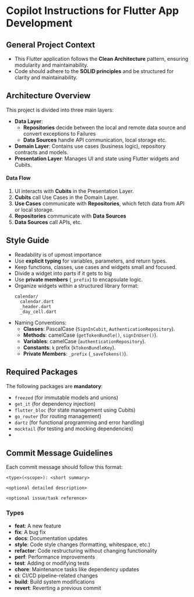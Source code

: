 # Copilot Instructions for Flutter App Development

## General Project Context

- This Flutter application follows the **Clean Architecture** pattern, ensuring modularity and maintainability.
- Code should adhere to the **SOLID principles** and be structured for clarity and maintainability.

## Architecture Overview

This project is divided into three main layers:

- **Data Layer**:
  - **Repositories** decide between the local and remote data source and convert exceptions to Failures
  - **Data Sources** handle API communication, local storage etc.
- **Domain Layer**: Contains use cases (business logic), repository contracts and models.
- **Presentation Layer**: Manages UI and state using Flutter widgets and Cubits.

#### **Data Flow**

1. UI interacts with **Cubits** in the Presentation Layer.
2. **Cubits** call Use Cases in the Domain Layer.
3. **Use Cases** communicate with **Repositories**, which fetch data from API or local storage.
4. **Repositories** communicate with **Data Sources**
5. **Data Sources** call APIs, etc.

## Style Guide

- Readability is of upmost importance
- Use **explicit typing** for variables, parameters, and return types.
- Keep functions, classes, use cases and widgets small and focused.
- Divide a widget into parts if it gets to big
- Use **private members** (`_prefix`) to encapsulate logic.
- Organize widgets within a structured library format:
  ```
  calendar/
    calendar.dart
    _header.dart
    _day_cell.dart
  ```
- Naming Conventions:
  - **Classes**: PascalCase (`SignInCubit`, `AuthenticationRepository`).
  - **Methods**: camelCase (`getTokenBundle()`, `signInUser()`).
  - **Variables**: camelCase (`authenticationRepository`).
  - **Constants**: `k` prefix (`kTokenBundleKey`).
  - **Private Members**: `_prefix` (`_saveTokens()`).

## Required Packages

The following packages are **mandatory**:

- `freezed` (for immutable models and unions)
- `get_it` (for dependency injection)
- `flutter_bloc` (for state management using Cubits)
- `go_router` (for routing management)
- `dartz` (for functional programming and error handling)
- `mocktail` (for testing and mocking dependencies)
-

## Commit Message Guidelines

Each commit message should follow this format:

```
<type>(<scope>): <short summary>

<optional detailed description>

<optional issue/task reference>
```

### Types

- **feat**: A new feature
- **fix**: A bug fix
- **docs**: Documentation updates
- **style**: Code style changes (formatting, whitespace, etc.)
- **refactor**: Code restructuring without changing functionality
- **perf**: Performance improvements
- **test**: Adding or modifying tests
- **chore**: Maintenance tasks like dependency updates
- **ci**: CI/CD pipeline-related changes
- **build**: Build system modifications
- **revert**: Reverting a previous commit
